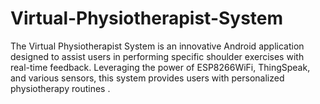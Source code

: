 # Virtual-Physiotherapist-System
The Virtual Physiotherapist System is an innovative Android application designed to assist users in performing specific shoulder exercises with real-time feedback. Leveraging the power of ESP8266WiFi, ThingSpeak, and various sensors, this system provides users with personalized physiotherapy routines .
